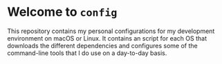# Welcome to `config`

This repository contains my personal configurations for my development environment on macOS or Linux. It contains an script for each OS that downloads the different dependencies and configures some of the command-line tools that I do use on a day-to-day basis.
